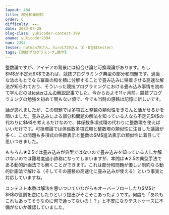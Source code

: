```yaml
---
layout: 404
title: 部分和乗総和
order: C
difficulty: ★★☆
date: 2023-07-28
blog-class: yukicoder-contest-399
aname: yukicoder2394
num: 2394
tester: hotman78さん、hiro1729さん（C・D全体tester）
tags: [競技プログラミング,数学]
---
```


<p>
整数論ですが、アイデアの背景には組合せ論と可換環論があります。もし$M$が不定元$X$であれば、競技プログラミング典型の部分和問題です。適当な法のもとでなら冪乗の和を積に分解することで畳み込みに帰着させる高速な解法が知られており、そういった競技プログラミングにおける畳み込み事情を初めて学んだのは<a href="https://qiita.com/hotman78/items/f0e6d2265badd84d429a">testerさんの解説記事</a>でした。今からおよそ11ヶ月前。競技プログラミングの勉強を初めて間もない頃で、今でも当時の感銘は記憶に新しいです。
</p>
<p>
話が逸れましたが、この問題では多項式と整数の類似性をきちんと活かせるかを問いました。畳み込みによる部分和問題の解法を知っている人なら不定元$X$の代わりに$M$を考えるだけなので、体係数多項式環の代わりに整数環を使えばいいだけです。可換環論では体係数多項式環と整数環の類似性に注目した議論が多く、この問題も多項式の係数表示と整数の$M$進法表示の類似性に着目して思いつきました。
</p>
<p>
もちろん★2.5では畳み込みが典型ではないので畳み込みを知っている人しか解けないのでは難易度過小詐称になってしまいますが、本問は★2.5の典型手法である動的計画法でも解くことができます。これは部分和問題が優しい制約なら動的計画法で解ける（そしてその遷移の高速化に畳み込みが使える）という事実と対応していますね。
</p>
<p>
コンテスト本番は解法を思いついていながらもオーバーフローしたり$M$と$B$の役割を逆にしたりという提出がそこそこあったようです。何度も「あれもこれもあってそうなのに何で通ってないの！？」と不安になりテストケースに不備がないか確認していました。
</p>

